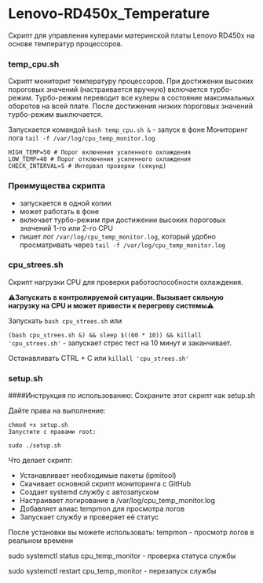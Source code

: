 # Lenovo-RD450x_Temperature
Скрипт для управления кулерами материнской платы Lenovo RD450x на основе температур процессоров.

### temp_cpu.sh

Скрипт мониторит температуру процессоров. При достижении высоких пороговых значений (настраивается вручную) включается турбо-режим.
Турбо-режим переводит все кулеры в состояние максимальных оборотов на всей плате. После достижения низких пороговых значений турбо-режим выключается.

Запускается командой `bash temp_cpu.sh &` - запуск в фоне
Мониторинг лога `tail -f /var/log/cpu_temp_monitor.log`

```
HIGH_TEMP=50 # Порог включения усиленного охлаждения
LOW_TEMP=40 # Порог отключения усиленного охлаждения
CHECK_INTERVAL=5 # Интервал проверки (секунд)
```


### Преимущества скрипта

- запускается в одной копии
- может работать в фоне
- включает турбо-режим при достижении высоких пороговых значений 1-го или 2-го CPU
- пишет лог `/var/log/cpu_temp_monitor.log`, который удобно просматривать через `tail -f /var/log/cpu_temp_monitor.log`


### cpu_strees.sh

Скрипт нагрузки CPU для проверки работоспособности охлаждения.

⚠️**Запускать в контролируемой ситуации. Вызывает сильную нагрузку на CPU и может привести к перегреву системы**⚠️

Запускать `bash cpu_strees.sh` или 

`(bash cpu_strees.sh &) && sleep $((60 * 10)) && killall 'cpu_strees.sh'` - запускает стрес тест на 10 минут и заканчивает.

Останавливать CTRL + C или `killall 'cpu_strees.sh'`

### setup.sh

####Инструкция по использованию:
Сохраните этот скрипт как setup.sh

Дайте права на выполнение:

```
chmod +x setup.sh
Запустите с правами root:
```

```
sudo ./setup.sh
```
Что делает скрипт:
- Устанавливает необходимые пакеты (ipmitool)
- Скачивает основной скрипт мониторинга с GitHub
- Создает systemd службу с автозапуском
- Настраивает логирование в /var/log/cpu_temp_monitor.log
- Добавляет алиас tempmon для просмотра логов
- Запускает службу и проверяет её статус

После установки вы можете использовать:
tempmon - просмотр логов в реальном времени

sudo systemctl status cpu_temp_monitor - проверка статуса службы

sudo systemctl restart cpu_temp_monitor - перезапуск службы
